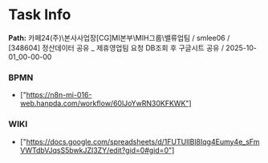 # Task Info

**Path:** 카페24(주)\본사사업장\[CG]MI본부\MIH그룹\밸류업팀 / smlee06 / [348604] 정산데이터 공유 _ 제휴영업팀 요청 DB조회 후 구글시트 공유 / 2025-10-01_00-00-00

### BPMN
- ["https://n8n-mi-016-web.hanpda.com/workflow/60lJoYwRN30KFKWK"]

### WIKI
- ["https://docs.google.com/spreadsheets/d/1FUTUlIBl8Iqg4Eumy4e_sFmVWTdbVJqsS5bwkJZI3ZY/edit?gid=0#gid=0"]

